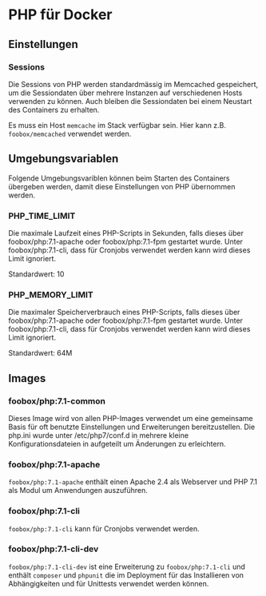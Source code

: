 # PHP für Docker

## Einstellungen

### Sessions

Die Sessions von PHP werden standardmässig im Memcached gespeichert, um die Sessiondaten über mehrere Instanzen auf
verschiedenen Hosts verwenden zu können. Auch bleiben die Sessiondaten bei einem Neustart des Containers zu erhalten.

Es muss ein Host ``memcache`` im Stack verfügbar sein. Hier kann z.B. ``foobox/memcached`` verwendet werden.

## Umgebungsvariablen

Folgende Umgebungsvariblen können beim Starten des Containers übergeben werden, damit diese Einstellungen von PHP
übernommen werden.

### PHP_TIME_LIMIT

Die maximale Laufzeit eines PHP-Scripts in Sekunden, falls dieses über foobox/php:7.1-apache oder foobox/php:7.1-fpm
gestartet wurde. Unter foobox/php:7.1-cli, dass für Cronjobs verwendet werden kann wird dieses Limit ignoriert.

Standardwert: 10

### PHP_MEMORY_LIMIT

Die maximaler Speicherverbrauch eines PHP-Scripts, falls dieses über foobox/php:7.1-apache oder foobox/php:7.1-fpm
gestartet wurde. Unter foobox/php:7.1-cli, dass für Cronjobs verwendet werden kann wird dieses Limit ignoriert.

Standardwert: 64M


## Images

### foobox/php:7.1-common

Dieses Image wird von allen PHP-Images verwendet um eine gemeinsame Basis für oft benutzte Einstellungen und
Erweiterungen bereitzustellen. Die php.ini wurde unter /etc/php7/conf.d in mehrere kleine Konfigurationsdateien in
aufgeteilt um Änderungen zu erleichtern.

### foobox/php:7.1-apache

``foobox/php:7.1-apache`` enthält einen Apache 2.4 als Webserver und PHP 7.1 als Modul um Anwendungen auszuführen.

### foobox/php:7.1-cli

``foobox/php:7.1-cli`` kann für Cronjobs verwendet werden.

### foobox/php:7.1-cli-dev

``foobox/php:7.1-cli-dev`` ist eine Erweiterung zu ``foobox/php:7.1-cli`` und enthält ``composer`` und ``phpunit`` die im
Deployment für das Installieren von Abhängigkeiten und für Unittests verwendet werden können.

